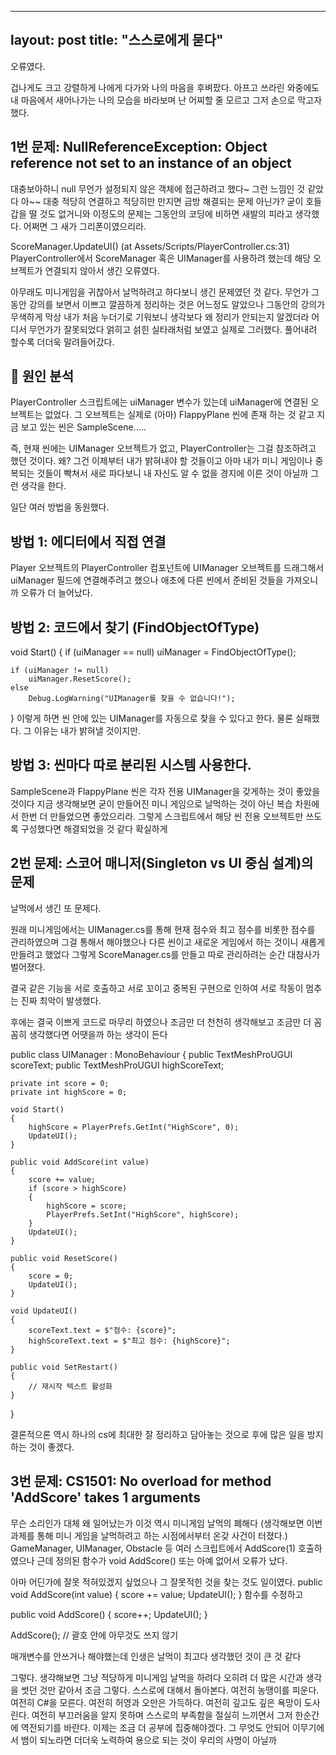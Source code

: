 
---
layout: post
title: "스스로에게 묻다"
---

오류였다.

겁나게도 크고 강렬하게 나에게 다가와 나의 마음을 후벼팠다.
아프고 쓰라린 와중에도 내 마음에서 새어나가는 나의 모습을 바라보며
난 어찌할 줄 모르고 그저 손으로 막고자 했다.

## 1번 문제: NullReferenceException: Object reference not set to an instance of an object

대충보아하니 null 무언가 설정되지 않은 객체에 접근하려고 했다~ 그런 느낌인 것 같았다
아~~ 대충 적당히 연결하고 적당히만 만지면 금방 해결되는 문제 아닌가?
굳이 호들갑을 떨 것도 없거니와 이정도의 문제는 그동안의 코딩에 비하면 새발의 피라고 생각했다.
어쩌면 그 새가 그리폰이였으리라.

ScoreManager.UpdateUI() (at Assets/Scripts/PlayerController.cs:31)
PlayerController에서 ScoreManager 혹은 UIManager를 사용하려 했는데
해당 오브젝트가 연결되지 않아서 생긴 오류였다.

아무래도 미니게임을 귀찮아서 날먹하려고 하다보니 생긴 문제였던 것 같다.
무언가 그동안 강의를 보면서 이쁘고 깔끔하게 정리하는 것은 어느정도 알았으나
그동안의 강의가 무색하게 막상 내가 처음 누더기로 기워보니 생각보다 왜 정리가 안되는지 알겠더라
어디서 무언가가 잘못되었다
얽히고 섥힌 실타래처럼 보였고 실제로 그러했다. 풀어내려 할수록 더더욱 말려들어갔다.

## 🎯 원인 분석

PlayerController 스크립트에는	uiManager 변수가 있는데 uiManager에 연결된 오브젝트는 없었다.
그 오브젝트는 실제로 (아마)	FlappyPlane 씬에 존재 하는 것 같고 지금 보고 있는 씬은	SampleScene.....

즉, 현재 씬에는 UIManager 오브젝트가 없고, PlayerController는 그걸 참조하려고 했던 것이다.
왜? 그건 이제부터 내가 밝혀내야 할 것들이고 아마 내가 미니 게임이나 중복되는 것들이 빡쳐서 새로 파다보니
내 자신도 알 수 없을 경지에 이른 것이 아닐까 그런 생각을 한다.

일단 여러 방법을 동원했다.

## 방법 1: 에디터에서 직접 연결
Player 오브젝트의 PlayerController 컴포넌트에
UIManager 오브젝트를 드래그해서 uiManager 필드에 연결해주려고 했으나
애초에 다른 씬에서 준비된 것들을 가져오니까 오류가 더 늘어났다.

## 방법 2: 코드에서 찾기 (FindObjectOfType)
void Start()
{
    if (uiManager == null)
        uiManager = FindObjectOfType<UIManager>();

    if (uiManager != null)
        uiManager.ResetScore();
    else
        Debug.LogWarning("UIManager를 찾을 수 없습니다!");
}
이렇게 하면 씬 안에 있는 UIManager를 자동으로 찾을 수 있다고 한다.
물론 실패했다. 그 이유는 내가 밝혀낼 것이지만.

## 방법 3: 씬마다 따로 분리된 시스템 사용한다.
SampleScene과 FlappyPlane 씬은 각자 전용 UIManager을 갖게하는 것이 좋았을 것이다
지금 생각해보면 굳이 만들어진 미니 게임으로 날먹하는 것이 아닌 복습 차원에서 한번 더 만들었으면 좋았으리라.
그렇게 스크립트에서 해당 씬 전용 오브젝트만 쓰도록 구성했다면 해결되었을 것 같다 확실하게

## 2번 문제: 스코어 매니저(Singleton vs UI 중심 설계)의 문제

날먹에서 생긴 또 문제다.

원래 미니게임에서는 UIManager.cs를 통해 현재 점수와 최고 점수를 비롯한 점수를 관리하였으며
그걸 통해서 해야했으나 다른 씬이고 새로운 게임에서 하는 것이니 새롭게 만들려고 했었다
그렇게 ScoreManager.cs를 만들고 따로 관리하려는 순간 대참사가 벌어졌다.

결국 같은 기능을 서로 호출하고
서로 꼬이고 중복된 구현으로 인하여 서로 작동이 멈추는 진짜 최악이 발생했다.

후에는 결국 이쁘게 코드로 마무리 하였으나
조금만 더 천천히 생각해보고
조금만 더 꼼꼼히 생각했다면
어땟을까 하는 생각이 든다

public class UIManager : MonoBehaviour
{
    public TextMeshProUGUI scoreText;
    public TextMeshProUGUI highScoreText;

    private int score = 0;
    private int highScore = 0;

    void Start()
    {
        highScore = PlayerPrefs.GetInt("HighScore", 0);
        UpdateUI();
    }

    public void AddScore(int value)
    {
        score += value;
        if (score > highScore)
        {
            highScore = score;
            PlayerPrefs.SetInt("HighScore", highScore);
        }
        UpdateUI();
    }

    public void ResetScore()
    {
        score = 0;
        UpdateUI();
    }

    void UpdateUI()
    {
        scoreText.text = $"점수: {score}";
        highScoreText.text = $"최고 점수: {highScore}";
    }

    public void SetRestart()
    {
        // 재시작 텍스트 활성화
    }
}

결론적으론 역시 하나의 cs에 최대한 잘 정리하고 담아놓는 것으로 후에 많은 일을 방지하는 것이 좋겠다.

## 3번 문제: CS1501: No overload for method 'AddScore' takes 1 arguments

무슨 소리인가 대체 왜 일어났는가
이것 역시 미니게임 날먹의 폐해다 (생각해보면 이번 과제를 통해 미니 게임을 날먹하려고 하는 시점에서부터 온갖 사건이 터졌다.)
GameManager, UIManager, Obstacle 등 여러 스크립트에서 AddScore(1) 호출하였으나
근데 정의된 함수가 void AddScore() 또는 아예 없어서 오류가 났다.

아마 어딘가에 잘못 적혀있겠지 싶었으나 그 잘못적힌 것을 찾는 것도 일이였다.
public void AddScore(int value)
{
    score += value;
    UpdateUI();
}
함수를 수정하고

public void AddScore()
{
    score++;
    UpdateUI();
}

AddScore(); // 괄호 안에 아무것도 쓰지 않기

매개변수를 안쓰거나 해야했는데 인생은 날먹이 최고다 생각했던 것이 큰 것 같다

그렇다. 생각해보면 그냥 적당하게 미니게임 날먹을 하려다 오히려 더 많은 시간과 생각을 썻던 것만 같아서 조금 그렇다.
스스로에 대해서 돌아본다.
여전히 농땡이를 피운다.
여전히 C#을 모른다.
여전히 허영과 오만은 가득하다.
여전히 깊고도 깊은 욕망이 도사린다.
여전히 부끄러움을 알지 못하며
스스로의 부족함을 절실히 느끼면서 그저 한순간에 역전되기를 바란다.
이제는 조금 더 공부에 집중해야겠다.
그 무엇도 안되어 이무기에서 뱀이 되노라면
더더욱 노력하여 용으로 되는 것이 우리의 사명이 아닐까

